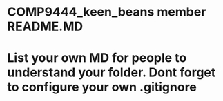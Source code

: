 # COMP9444_keen_beans member README.MD

# List your own MD for people to understand your folder. Dont forget to configure your own .gitignore